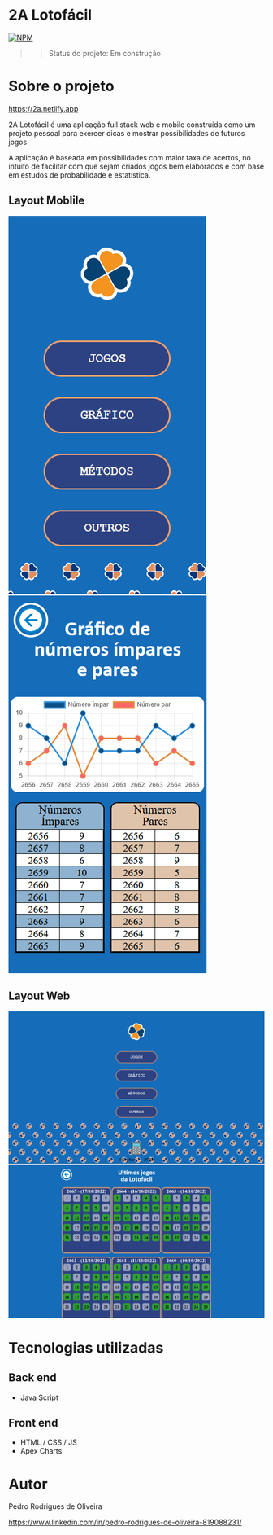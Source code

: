 # 2A Lotofácil

[![NPM](https://img.shields.io/npm/l/react)](https://github.com/CephasTI/projeto-lotofacil/blob/master/LICENCE)

>>Status do projeto: Em construção

# Sobre o projeto

https://2a.netlify.app

2A Lotofácil é uma aplicação full stack web e mobile construída como um projeto pessoal para exercer dicas e mostrar possibilidades de futuros jogos. 

A aplicação é baseada em possibilidades com maior taxa de acertos, no intuito de facilitar com que sejam criados jogos bem elaborados e com base 
em estudos de probabilidade e estatística.

## Layout Moblile

![Mobile 1](https://github.com/CephasTI/projeto-lotofacil/blob/master/assets/mobile1.png)
![Mobile 2](https://github.com/CephasTI/projeto-lotofacil/blob/master/assets/mobile2.png)

## Layout Web

![Web 1](https://github.com/CephasTI/projeto-lotofacil/blob/master/assets/web1.PNG)
![Web 2](https://github.com/CephasTI/projeto-lotofacil/blob/master/assets/web2.PNG)

# Tecnologias utilizadas
## Back end
- Java Script
## Front end
- HTML / CSS / JS
- Apex Charts

# Autor
Pedro Rodrigues de Oliveira

https://www.linkedin.com/in/pedro-rodrigues-de-oliveira-819088231/
